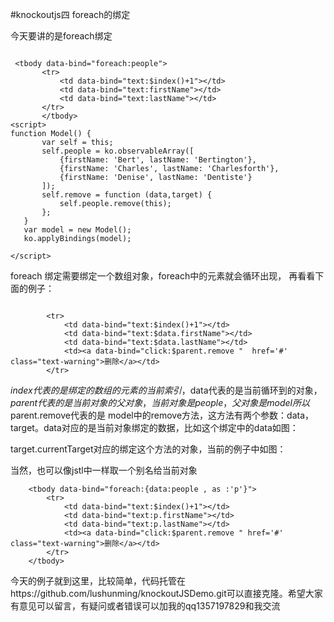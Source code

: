 #knockoutjs四  foreach的绑定

 今天要讲的是foreach绑定
 ```
 
  <tbody data-bind="foreach:people">
        <tr>
            <td data-bind="text:$index()+1"></td>
            <td data-bind="text:firstName"></td>
            <td data-bind="text:lastName"></td>
        </tr>
        </tbody>
<script>
 function Model() {
        var self = this;
        self.people = ko.observableArray([
            {firstName: 'Bert', lastName: 'Bertington'},
            {firstName: 'Charles', lastName: 'Charlesforth'},
            {firstName: 'Denise', lastName: 'Dentiste'}
        ]);
        self.remove = function (data,target) {
            self.people.remove(this);
        };
    }
    var model = new Model();
    ko.applyBindings(model);

</script>   

```   
foreach 绑定需要绑定一个数组对象，foreach中的元素就会循环出现，
再看看下面的例子：
```

		<tr>
            <td data-bind="text:$index()+1"></td>
            <td data-bind="text:$data.firstName"></td>
            <td data-bind="text:$data.lastName"></td>
            <td><a data-bind="click:$parent.remove "  href='#' class="text-warning">删除</a></td>
        </tr>

```
$index代表的是绑定的数组的元素的当前索引，$data代表的是当前循环到的对象，$parent代表的是当前对象的父对象，当前对象是people，父对象是model所以$parent.remove代表的是
model中的remove方法，这方法有两个参数：data，target。data对应的是当前对象绑定的数据，比如这个绑定中的data如图：


target.currentTarget对应的绑定这个方法的对象，当前的例子中如图：



当然，也可以像jstl中一样取一个别名给当前对象
```
    <tbody data-bind="foreach:{data:people , as :'p'}">
    	<tr>
            <td data-bind="text:$index()+1"></td>
            <td data-bind="text:p.firstName"></td>
            <td data-bind="text:p.lastName"></td>
            <td><a data-bind="click:$parent.remove " href='#' class="text-warning">删除</a></td>
        </tr>
    </tbody>

```
今天的例子就到这里，比较简单，代码托管在https://github.com/lushunming/knockoutJSDemo.git可以直接克隆。希望大家有意见可以留言，有疑问或者错误可以加我的qq1357197829和我交流


  

